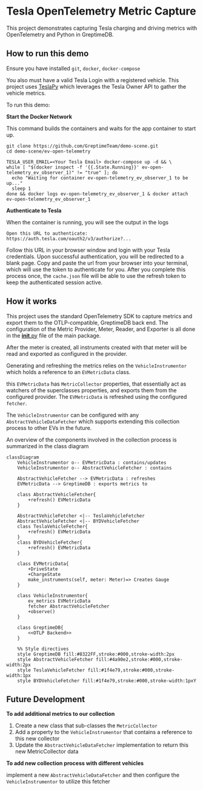 # Tesla OpenTelemetry Metric Capture

This project demonstrates capturing Tesla charging and
driving metrics with OpenTelemetry and Python in GreptimeDB.
 
## How to run this demo

Ensure you have installed `git`, `docker`, `docker-compose` 

You also must have a valid Tesla Login with a registered vehicle.
This project uses [TeslaPy](https://github.com/tdorssers/TeslaPy) 
which leverages the Tesla Owner API to gather the vehicle metrics.

To run this demo:

**Start the Docker Network**

This command builds the containers and 
waits for the app container to start up.

```shell
git clone https://github.com/GreptimeTeam/demo-scene.git
cd demo-scene/ev-open-telemetry

TESLA_USER_EMAIL=<Your Tesla Email> docker-compose up -d && \
while [ "$(docker inspect -f '{{.State.Running}}' ev-open-telemetry_ev_observer_1)" != "true" ]; do
  echo "Waiting for container ev-open-telemetry_ev_observer_1 to be up..."
  sleep 1
done && docker logs ev-open-telemetry_ev_observer_1 & docker attach ev-open-telemetry_ev_observer_1
```

**Authenticate to Tesla**

When the container is running, you will see the output in the logs 

`Open this URL to authenticate: https://auth.tesla.com/oauth2/v3/authorize?...`

Follow this URL in your browser window and login 
with your Tesla credentials.  Upon successful authentication, 
you will be redirected to a blank page. 
Copy and paste the url from your browser 
into your terminal, which will use the token to authenticate for you.
After you complete this process once, the `cache.json` file will be able to 
use the refresh token to keep the authenticated session active.


## How it works
This project uses the standard OpenTelemetry SDK to capture metrics
and export them to the OTLP-compatible, GreptimeDB back end. 
The configuration of the Metric Provider, Meter, Reader, and Exporter is all done in the [__init__.py](./ev_observer/ev_observer/__init__.py) file of the main package. 

After the meter is created, all instruments created with that meter
will be read and exported as configured in the provider.

Generating and refreshing the metrics relies on the `VehicleInstrumentor` which holds a reference to an `EVMetricData` class.

this `EVMetricData` has `MetricCollector` properties, that essentially act as watchers of the superclasses properties, and exports them from the configured provider. The `EVMetricData` is refreshed using the configured `fetcher`.

The `VehicleInstrumentor` can be configured with any `AbstractVehicleDataFetcher` which supports extending this collection process to other EVs in the future.

An overview of the components involved in the collection process is summarized
in the class diagram
```mermaid
classDiagram
    VehicleInstrumentor o-- EVMetricData : contains/updates
    VehicleInstrumentor o-- AbstractVehicleFetcher : contains
    
    AbstractVehicleFetcher --> EVMetricData : refreshes
    EVMetricData --> GreptimeDB : exports metrics to

    class AbstractVehicleFetcher{
        +refresh() EVMetricData
    }

    AbstractVehicleFetcher <|-- TeslaVehicleFetcher
    AbstractVehicleFetcher <|-- BYDVehicleFetcher
    class TeslaVehicleFetcher{
        +refresh() EVMetricData
    }
    class BYDVehicleFetcher{
        +refresh() EVMetricData
    }

    class EVMetricData{
        +DriveState
        +ChargeState
        make_instruments(self, meter: Meter)=> Creates Gauge
    }

    class VehicleInstrumentor{
        ev_metrics EVMetricData
        fetcher AbstractVehicleFetcher
        +observe()
    }

    class GreptimeDB{
        <<OTLP Backend>>
    }

    %% Style directives
    style GreptimeDB fill:#8322FF,stroke:#000,stroke-width:2px
    style AbstractVehicleFetcher fill:#4a90e2,stroke:#000,stroke-width:2px
    style TeslaVehicleFetcher fill:#1f4e79,stroke:#000,stroke-width:1px
    style BYDVehicleFetcher fill:#1f4e79,stroke:#000,stroke-width:1pxY
```

## Future Development
**To add additional metrics to our collection**
1. Create a new class that sub-classes the `MetricCollector` 
2. Add a property to the `VehicleInstrumentor` that contains a reference to this new collector
3. Update the `AbstractVehicleDataFetcher` implementation to return this new MetricCollector data

**To add new collection process with different vehicles**

implement a new `AbstractVehicleDataFetcher` and then configure the `VehicleInstrumentor` to utilize this fetcher